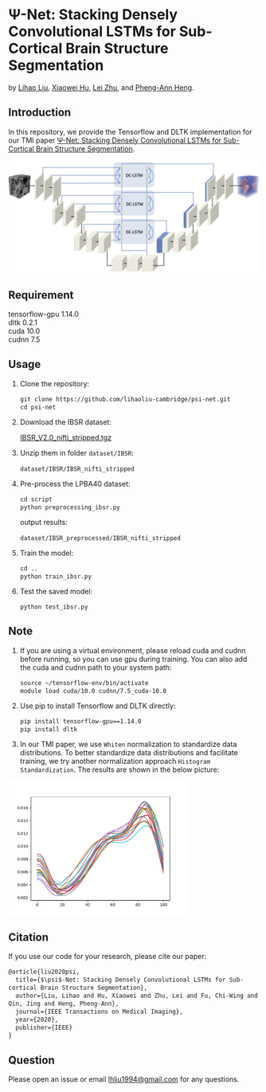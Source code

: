 # Ψ-Net: Stacking Densely Convolutional LSTMs for Sub-Cortical Brain Structure Segmentation

by [Lihao Liu](http://lihaoliu-cambridge.github.io), [Xiaowei Hu](https://xw-hu.github.io/), [Lei Zhu](https://appsrv.cse.cuhk.edu.hk/~lzhu/), and [Pheng-Ann Heng](http://www.cse.cuhk.edu.hk/~pheng/1.html).  


## Introduction

In this repository, we provide the Tensorflow and DLTK implementation for our TMI paper [Ψ-Net: Stacking Densely Convolutional LSTMs for Sub-Cortical Brain Structure Segmentation](https://ieeexplore.ieee.org/document/9007625). 

<img src="https://github.com/lihaoliu-cambridge/lihaoliu-cambridge.github.io/blob/master/pic/papers/psi-net-network.png">  


## Requirement

tensorflow-gpu       1.14.0  
dltk                 0.2.1   
cuda                 10.0  
cudnn                7.5


## Usage

1. Clone the repository:

   ```shell
   git clone https://github.com/lihaoliu-cambridge/psi-net.git
   cd psi-net
   ```
   
2. Download the IBSR dataset: 

   [IBSR_V2.0_nifti_stripped.tgz](https://www.nitrc.org/frs/?group_id=48)  
   
3. Unzip them in folder `dataset/IBSR`:

   `dataset/IBSR/IBSR_nifti_stripped`   
   
4. Pre-process the LPBA40 dataset:

   ```shell
   cd script
   python preprocessing_ibsr.py
   ```  
   
   output results:  
   
   `dataset/IBSR_preprocessed/IBSR_nifti_stripped`   
   
   
5. Train the model:
 
   ```shell
   cd ..
   python train_ibsr.py
   ```

6. Test the saved model:
 
   ```shell
   python test_ibsr.py 
   ```
   

## Note
1. If you are using a virtual environment, please reload cuda and cudnn before running, so you can use gpu during training. You can also add the cuda and cudnn path to your system path:

   ```shell
   source ~/tensorflow-env/bin/activate
   module load cuda/10.0 cudnn/7.5_cuda-10.0
   ```
   
2. Use pip to install Tensorflow and DLTK directly:

   ```shell
   pip install tensorflow-gpu==1.14.0
   pip install dltk
   ```
   
3. In our TMI paper, we use ``Whiten`` normalization to standardize data distributions. To better standardize data distributions and facilitate training, we try another normalization approach ``Histogram Standardization``. The results are shown in the below picture:

<img src="https://github.com/lihaoliu-cambridge/lihaoliu-cambridge.github.io/blob/master/pic/papers/psi-net-histogram_standardization.png" width="360"/>  


## Citation

If you use our code for your research, please cite our paper:

```
@article{liu2020psi,
  title={$\psi$-Net: Stacking Densely Convolutional LSTMs for Sub-cortical Brain Structure Segmentation},
  author={Liu, Lihao and Hu, Xiaowei and Zhu, Lei and Fu, Chi-Wing and Qin, Jing and Heng, Pheng-Ann},
  journal={IEEE Transactions on Medical Imaging},
  year={2020},
  publisher={IEEE}
}
```


## Question

Please open an issue or email lhliu1994@gmail.com for any questions.
